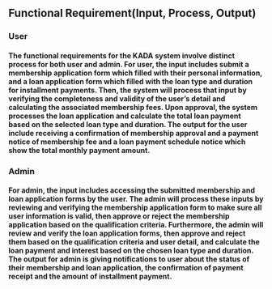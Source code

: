 ## Functional Requirement(Input, Process, Output)

### User

#### The functional requirements for the KADA system involve distinct process for both user and admin. For user, the input includes submit a membership application form which filled with their personal information, and a loan application form which filled with the loan type and duration for installment payments. Then, the system will process that input by verifying the completeness and validity of the user’s detail and calculating the associated membership fees. Upon approval, the system processes the loan application and calculate the total loan payment based on the selected loan type and duration. The output for the user include receiving a confirmation of membership approval and a payment notice of membership fee and a loan payment schedule notice which show the total monthly payment amount.

### Admin

#### For admin, the input includes accessing the submitted membership and loan application forms by the user. The admin will process these inputs by reviewing and verifying the membership application form to make sure all user information is valid, then approve or reject the membership application based on the qualification criteria. Furthermore, the admin will review and verify the loan application forms, then approve and reject them based on the qualification criteria and user detail, and calculate the loan payment and interest based on the chosen loan type and duration. The output for admin is giving notifications to user about the status of their membership and loan application, the confirmation of payment receipt and the amount of installment payment.
